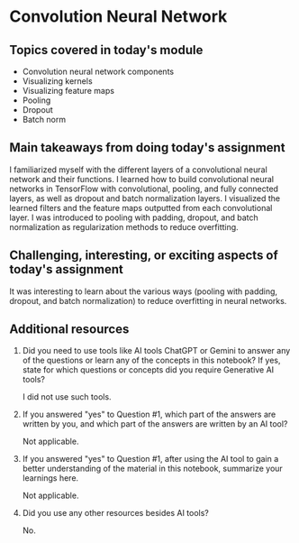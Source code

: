 # Convolution Neural Network

## Topics covered in today's module
* Convolution neural network components
* Visualizing kernels
* Visualizing feature maps
* Pooling
* Dropout
* Batch norm

## Main takeaways from doing today's assignment
I familiarized myself with the different layers of a convolutional neural network and their functions. I learned how to build convolutional neural networks in TensorFlow with convolutional, pooling, and fully connected layers, as well as dropout and batch normalization layers. I visualized the learned filters and the feature maps outputted from each convolutional layer. I was introduced to pooling with padding, dropout, and batch normalization as regularization methods to reduce overfitting.

## Challenging, interesting, or exciting aspects of today's assignment
It was interesting to learn about the various ways (pooling with padding, dropout, and batch normalization) to reduce overfitting in neural networks.

## Additional resources
1. Did you need to use tools like AI tools ChatGPT or Gemini to answer any of the questions or learn any of the concepts in this notebook? If  yes, state for which questions or concepts did you require Generative AI tools? 

    I did not use such tools.

2. If you answered "yes" to Question #1, which part of the answers are written by you, and which part of the answers are written by an AI tool? 

    Not applicable.

3. If you answered "yes" to Question #1, after using the AI tool to gain a better understanding of the material in this notebook, summarize your learnings here.

    Not applicable.

4. Did you use any other resources besides AI tools?

    No.

